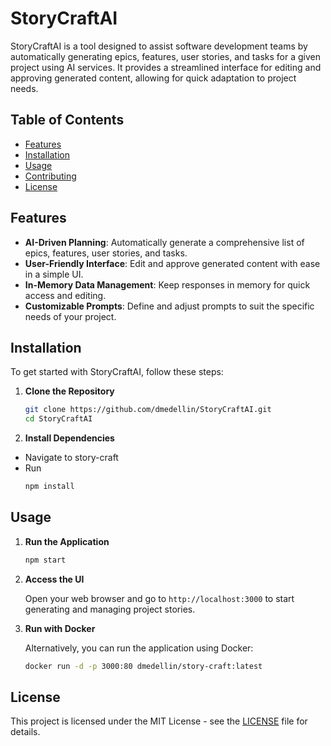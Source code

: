 # StoryCraftAI

StoryCraftAI is a tool designed to assist software development teams by automatically generating epics, features, user stories, and tasks for a given project using AI services. It provides a streamlined interface for editing and approving generated content, allowing for quick adaptation to project needs.

## Table of Contents

- [Features](#features)
- [Installation](#installation)
- [Usage](#usage)
- [Contributing](#contributing)
- [License](#license)

## Features

- **AI-Driven Planning**: Automatically generate a comprehensive list of epics, features, user stories, and tasks.
- **User-Friendly Interface**: Edit and approve generated content with ease in a simple UI.
- **In-Memory Data Management**: Keep responses in memory for quick access and editing.
- **Customizable Prompts**: Define and adjust prompts to suit the specific needs of your project.

## Installation

To get started with StoryCraftAI, follow these steps:

1. **Clone the Repository**

    ```bash
    git clone https://github.com/dmedellin/StoryCraftAI.git
    cd StoryCraftAI
    ```

2. **Install Dependencies**

- Navigate to story-craft 
- Run
    ```bash
    npm install
    ```

## Usage

1. **Run the Application**

    ```bash
    npm start
    ```

2. **Access the UI**

    Open your web browser and go to `http://localhost:3000` to start generating and managing project stories.

3. **Run with Docker**

    Alternatively, you can run the application using Docker:

    ```bash
    docker run -d -p 3000:80 dmedellin/story-craft:latest
    ```

## License

This project is licensed under the MIT License - see the [LICENSE](LICENSE) file for details.
